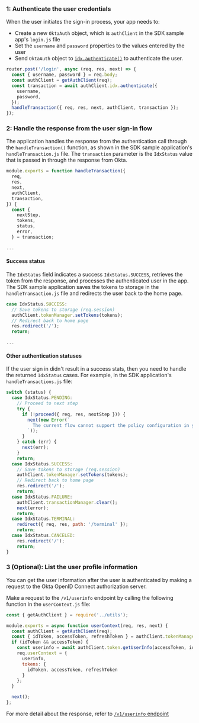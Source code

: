 ### 1: Authenticate the user credentials

When the user initiates the sign-in process, your app needs to:

* Create a new `OktaAuth` object, which is `authClient` in the SDK sample app's `login.js` file
* Set the `username` and `password` properties to the values entered by the user
* Send `OktaAuth` object to [`idx.authenticate()`](https://github.com/okta/okta-auth-js/blob/master/docs/idx.md#idxauthenticate) to authenticate the user.

```JavaScript
router.post('/login', async (req, res, next) => {
  const { username, password } = req.body;
  const authClient = getAuthClient(req);
  const transaction = await authClient.idx.authenticate({
    username,
    password,
  });
  handleTransaction({ req, res, next, authClient, transaction });
});
```

### 2: Handle the response from the user sign-in flow

The application handles the response from the authentication call through the `handleTransaction()` function, as shown in the SDK sample application's `handleTransaction.js` file. The `transaction` parameter is the `IdxStatus` value that is passed in through the response from Okta.

```JavaScript
module.exports = function handleTransaction({
  req,
  res,
  next,
  authClient,
  transaction,
}) {
  const {
    nextStep,
    tokens,
    status,
    error,
  } = transaction;

...
```

#### Success status

The `IdxStatus` field indicates a success `IdxStatus.SUCCESS`, retrieves the token from the response, and processes the authenticated user in the app. The SDK sample application saves the tokens to storage in the `handleTransaction.js` file and redirects the user back to the home page.

```JavaScript
case IdxStatus.SUCCESS:
  // Save tokens to storage (req.session)
  authClient.tokenManager.setTokens(tokens);
  // Redirect back to home page
  res.redirect('/');
  return;

...

```

#### Other authentication statuses

If the user sign in didn't result in a success stats, then you need to handle the returned `IdxStatus` cases. For example, in the SDK application's `handleTransactions.js` file:

```JavaScript
switch (status) {
  case IdxStatus.PENDING:
    // Proceed to next step
    try {
      if (!proceed({ req, res, nextStep })) {
        next(new Error(`
          The current flow cannot support the policy configuration in your org.
        `));
      }
    } catch (err) {
      next(err);
    }
    return;
  case IdxStatus.SUCCESS:
    // Save tokens to storage (req.session)
    authClient.tokenManager.setTokens(tokens);
    // Redirect back to home page
    res.redirect('/');
    return;
  case IdxStatus.FAILURE:
    authClient.transactionManager.clear();
    next(error);
    return;
  case IdxStatus.TERMINAL:
    redirect({ req, res, path: '/terminal' });
    return;
  case IdxStatus.CANCELED:
    res.redirect('/');
    return;
}

```

### 3 (Optional): List the user profile information

You can get the user information after the user is authenticated by making a request to the Okta OpenID Connect authorization server.

Make a request to the `/v1/userinfo` endpoint by calling the following function in the `userContext.js` file:

```javascript
const { getAuthClient } = require('../utils');

module.exports = async function userContext(req, res, next) {
  const authClient = getAuthClient(req);
  const { idToken, accessToken, refreshToken } = authClient.tokenManager.getTokensSync();
  if (idToken && accessToken) {
    const userinfo = await authClient.token.getUserInfo(accessToken, idToken);
    req.userContext = {
      userinfo,
      tokens: {
        idToken, accessToken, refreshToken
      }
    };
  }

  next();
};
```

 For more detail about the response, refer to [`/v1/userinfo` endpoint](/docs/reference/api/oidc/#userinfo)
